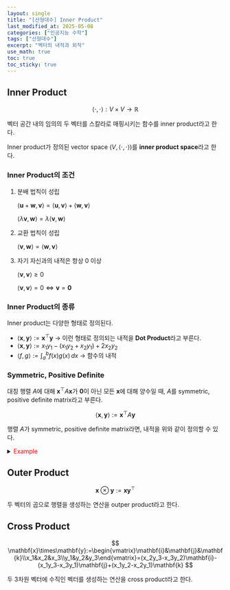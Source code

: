 ```yaml
---
layout: single
title: "[선형대수] Inner Product"
last_modified_at: 2025-05-08
categories: ["인공지능 수학"]
tags: ["선형대수"]
excerpt: "벡터의 내적과 외적"
use_math: true
toc: true
toc_sticky: true
---
```


## Inner Product

$$
\langle\cdot,\cdot\rangle:V\times V\to\mathbb{R}
$$

벡터 공간 내의 임의의 두 벡터를 스칼라로 매핑시키는 함수를 inner product라고 한다.

Inner product가 정의된 vector space $(V,\langle\cdot,\cdot\rangle)$를 **inner product space**라고 한다.

### Inner Product의 조건

1. 분배 법칙이 성립

   $\langle\mathbf u+\mathbf w,\mathbf v\rangle=\langle\mathbf u,\mathbf v\rangle+\langle\mathbf w,\mathbf v\rangle$

   $\langle\lambda\mathbf v,\mathbf w\rangle=\lambda\langle\mathbf v,\mathbf w\rangle$
   
3. 교환 법칙이 성립

   $\langle\mathbf v,\mathbf w\rangle=\langle\mathbf w,\mathbf v\rangle$
   
4. 자기 자신과의 내적은 항상 0 이상

   $\langle\mathbf v,\mathbf v\rangle\geq0$

   $\langle\mathbf v,\mathbf v\rangle=0\iff\mathbf v=\mathbf0$

### Inner Product의 종류

Inner product는 다양한 형태로 정의된다.

- $\langle\mathbf{x},\mathbf y\rangle:=\mathbf x^\top \mathbf y$ → 이런 형태로 정의되는 내적을 **Dot Product**라고 부른다.
- $\langle\mathbf x,\mathbf y\rangle:=x_1y_1-(x_1y_2+x_2y_1)+2x_2y_2$
- $\langle f,g\rangle:=\int_a^b f(x)g(x)\,dx$ → 함수의 내적

### Symmetric, Positive Definite

대칭 행렬 $A$에 대해 $\mathbf{x}^\top A\mathbf{x}$가 $\mathbf{0}$이 아닌 모든 $\mathbf{x}$에 대해 양수일 때, $A$를 symmetric, positive definite matrix라고 부른다.

$$
\langle\mathbf{x},\mathbf y\rangle:=\mathbf{x}^\top A\mathbf{y}
$$

행렬 $A$가 symmetric, positive definite matrix라면, 내적을 위와 같이 정의할 수 있다.

<details>
<summary><font color='red'>Example</font></summary>
<div markdown="1">
  
<center><img src='{{"/assets/images/인공지능수학/2-1. Figure1.png" | relative_url}}' width="20%"></center>

---

<center><img src='{{"/assets/images/인공지능수학/2-1. Figure2.png" | relative_url}}' width="100%"></center>
<br>
$\mathbf{x}\not=\mathbf{0}$일 때 항상 양수이므로, $A$는 symmetric, positive definite matrix이다.

</div>
</details>

## Outer Product

$$
\mathbf{x}\otimes\mathbf{y}:=\mathbf{x}\mathbf{y}^\top
$$

두 벡터의 곱으로 행렬을 생성하는 연산을 outper product라고 한다.

## Cross Product

$$
\mathbf{x}\times\mathbf{y}:=\begin{vmatrix}\mathbf{i}&\mathbf{j}&\mathbf{k}\\x_1&x_2&x_3\\y_1&y_2&y_3\end{vmatrix}=(x_2y_3-x_3y_2)\mathbf{i}-(x_1y_3-x_3y_1)\mathbf{j}+(x_1y_2-x_2y_1)\mathbf{k}
$$

두 3차원 벡터에 수직인 벡터를 생성하는 연산을 cross product라고 한다.
